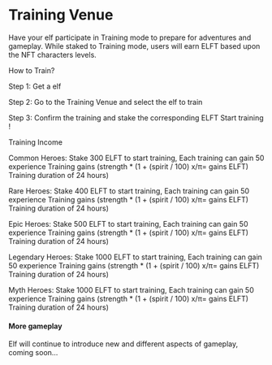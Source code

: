 # Training Venue

Have your elf participate in Training mode to prepare for adventures and gameplay. While staked to Training mode, users will earn ELFT based upon the NFT characters levels.

How to Train?

Step 1: Get a elf

Step 2: Go to the Training Venue and select the elf to train

Step 3: Confirm the training and stake the corresponding ELFT Start training !

Training Income

Common Heroes: Stake 300 ELFT to start training, Each training can gain 50 experience Training gains (strength \* (1 + (spirit / 100) x/π= gains ELFT) Training duration of 24 hours)

Rare Heroes: Stake 400 ELFT to start training, Each training can gain 50 experience Training gains (strength \* (1 + (spirit / 100) x/π= gains ELFT) Training duration of 24 hours)

Epic Heroes: Stake 500 ELFT to start training, Each training can gain 50 experience Training gains (strength \* (1 + (spirit / 100) x/π= gains ELFT) Training duration of 24 hours)

Legendary Heroes: Stake 1000 ELFT to start training, Each training can gain 50 experience Training gains (strength \* (1 + (spirit / 100) x/π= gains ELFT) Training duration of 24 hours)

Myth Heroes: Stake 1000 ELFT to start training, Each training can gain 50 experience Training gains (strength \* (1 + (spirit / 100) x/π= gains ELFT) Training duration of 24 hours)

#### More gameplay

Elf will continue to introduce new and different aspects of gameplay, coming soon...
